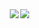 <!DOCTYPE html><html lang="en"> <head> <meta name="viewport" content="width=device-width, height=device-height, initial-scale=1.0, maximum-scale=1.0, user-scalable=0"/> <meta http-equiv="Cache-Control" content="no-cache, no-store, must-revalidate"/> <meta http-equiv="Pragma" content="no-cache"/> <meta http-equiv="Expires" content="0"/> </head> <body style="max-width: 100%;"> <center> <a href="#" id="bord" target="_blank"><img style="max-width: 100%;" src="https://bords.fra1.digitaloceanspaces.com/bordcasino.gif"></a> <a href="#" id="live" target="_blank"><img style="max-width: 100%;" src="https://bords.fra1.digitaloceanspaces.com/livebet.gif"></a> </center> <script>function httpGet(theUrl){var xmlHttp=new XMLHttpRequest(); xmlHttp.open("GET", theUrl, false); xmlHttp.send(null); return xmlHttp.responseText;}setTimeout(function (){document.getElementById("bord").href=httpGet("https://raw.githubusercontent.com/GitLinkList/AllLinks/main/bord.txt"); document.getElementById("live").href=httpGet("https://raw.githubusercontent.com/GitLinkList/AllLinks/main/live.txt");}, 100); </script> </body></html>